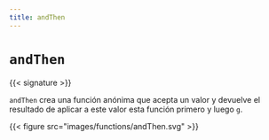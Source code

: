 ```yaml
---
title: andThen
---
```


# `andThen`

{{< signature >}}

`andThen` crea una función anónima que acepta un valor y devuelve el resultado de aplicar a este valor esta función primero y luego `g`.

{{< figure src="images/functions/andThen.svg" >}}
